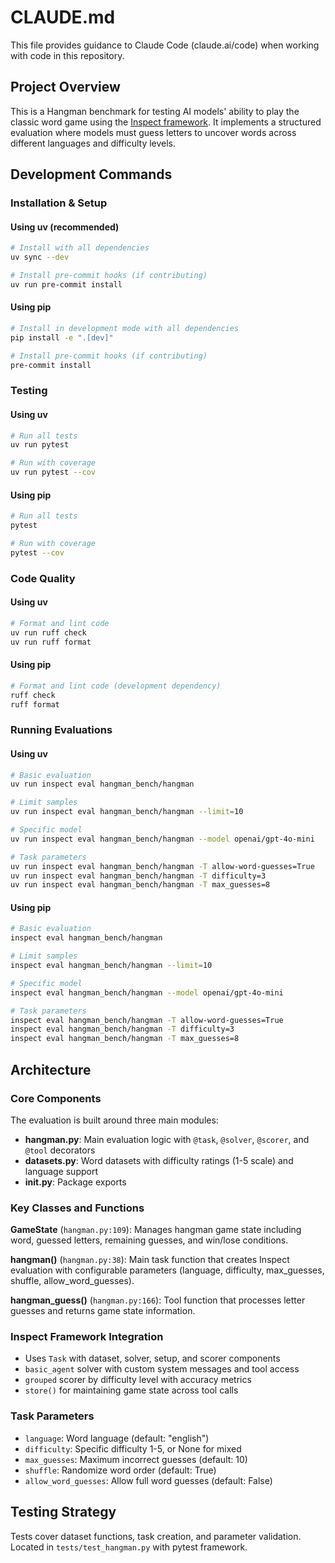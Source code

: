 # CLAUDE.md

This file provides guidance to Claude Code (claude.ai/code) when working with code in this repository.

## Project Overview
This is a Hangman benchmark for testing AI models' ability to play the classic word game using the [Inspect framework](https://github.com/UKGovernmentBEIS/inspect_ai). It implements a structured evaluation where models must guess letters to uncover words across different languages and difficulty levels.

## Development Commands

### Installation & Setup

#### Using uv (recommended)
```bash
# Install with all dependencies
uv sync --dev

# Install pre-commit hooks (if contributing)
uv run pre-commit install
```

#### Using pip
```bash
# Install in development mode with all dependencies
pip install -e ".[dev]"

# Install pre-commit hooks (if contributing)
pre-commit install
```

### Testing

#### Using uv
```bash
# Run all tests
uv run pytest

# Run with coverage
uv run pytest --cov
```

#### Using pip
```bash
# Run all tests
pytest

# Run with coverage
pytest --cov
```

### Code Quality

#### Using uv
```bash
# Format and lint code
uv run ruff check
uv run ruff format
```

#### Using pip
```bash
# Format and lint code (development dependency)
ruff check
ruff format
```

### Running Evaluations

#### Using uv
```bash
# Basic evaluation
uv run inspect eval hangman_bench/hangman

# Limit samples
uv run inspect eval hangman_bench/hangman --limit=10

# Specific model
uv run inspect eval hangman_bench/hangman --model openai/gpt-4o-mini

# Task parameters
uv run inspect eval hangman_bench/hangman -T allow-word-guesses=True
uv run inspect eval hangman_bench/hangman -T difficulty=3
uv run inspect eval hangman_bench/hangman -T max_guesses=8
```

#### Using pip
```bash
# Basic evaluation
inspect eval hangman_bench/hangman

# Limit samples
inspect eval hangman_bench/hangman --limit=10

# Specific model
inspect eval hangman_bench/hangman --model openai/gpt-4o-mini

# Task parameters
inspect eval hangman_bench/hangman -T allow-word-guesses=True
inspect eval hangman_bench/hangman -T difficulty=3
inspect eval hangman_bench/hangman -T max_guesses=8
```

## Architecture

### Core Components
The evaluation is built around three main modules:

- **hangman.py**: Main evaluation logic with `@task`, `@solver`, `@scorer`, and `@tool` decorators
- **datasets.py**: Word datasets with difficulty ratings (1-5 scale) and language support
- **__init__.py**: Package exports

### Key Classes and Functions

**GameState** (`hangman.py:109`): Manages hangman game state including word, guessed letters, remaining guesses, and win/lose conditions.

**hangman()** (`hangman.py:38`): Main task function that creates Inspect evaluation with configurable parameters (language, difficulty, max_guesses, shuffle, allow_word_guesses).

**hangman_guess()** (`hangman.py:166`): Tool function that processes letter guesses and returns game state information.

### Inspect Framework Integration
- Uses `Task` with dataset, solver, setup, and scorer components
- `basic_agent` solver with custom system messages and tool access
- `grouped` scorer by difficulty level with accuracy metrics
- `store()` for maintaining game state across tool calls

### Task Parameters
- `language`: Word language (default: "english")
- `difficulty`: Specific difficulty 1-5, or None for mixed
- `max_guesses`: Maximum incorrect guesses (default: 10)
- `shuffle`: Randomize word order (default: True)
- `allow_word_guesses`: Allow full word guesses (default: False)

## Testing Strategy
Tests cover dataset functions, task creation, and parameter validation. Located in `tests/test_hangman.py` with pytest framework.
